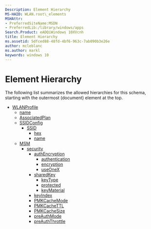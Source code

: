 ```yaml
---
Description: Element Hierarchy
MS-HAID: WLAN.root\_elements
MSHAttr:
- PreferredSiteName:MSDN
- PreferredLib:/library/windows/apps
Search.Product: eADQiWindows 10XVcnh
title: Element Hierarchy
ms.assetid: 5dfced88-48fd-4bf6-963c-7ab090b3e26e
author: mcleblanc
ms.author: markl
keywords: windows 10
---
```


# Element Hierarchy


The following list summarizes the allowed hierarchies for this schema, starting with the outermost (document) element at the top.

-   [WLANProfile](element-wlanprofile.md)
    -   [name](element-name.md)
    -   [AssociatedPlan](element-associatedplan.md)
    -   [SSIDConfig](element-ssidconfig.md)
        -   [SSID](element-ssid.md)
            -   [hex](element-hex.md)
            -   [name](element-1-name.md)
    -   [MSM](element-msm.md)
        -   [security](element-security.md)
            -   [authEncryption](element-authencryption.md)
                -   [authentication](element-authentication.md)
                -   [encryption](element-encryption.md)
                -   [useOneX](element-useonex.md)
            -   [sharedKey](element-sharedkey.md)
                -   [keyType](element-keytype.md)
                -   [protected](element-protected.md)
                -   [keyMaterial](element-keymaterial.md)
            -   [keyIndex](element-keyindex.md)
            -   [PMKCacheMode](element-pmkcachemode.md)
            -   [PMKCacheTTL](element-pmkcachettl.md)
            -   [PMKCacheSize](element-pmkcachesize.md)
            -   [preAuthMode](element-preauthmode.md)
            -   [preAuthThrottle](element-preauththrottle.md)

 

 



